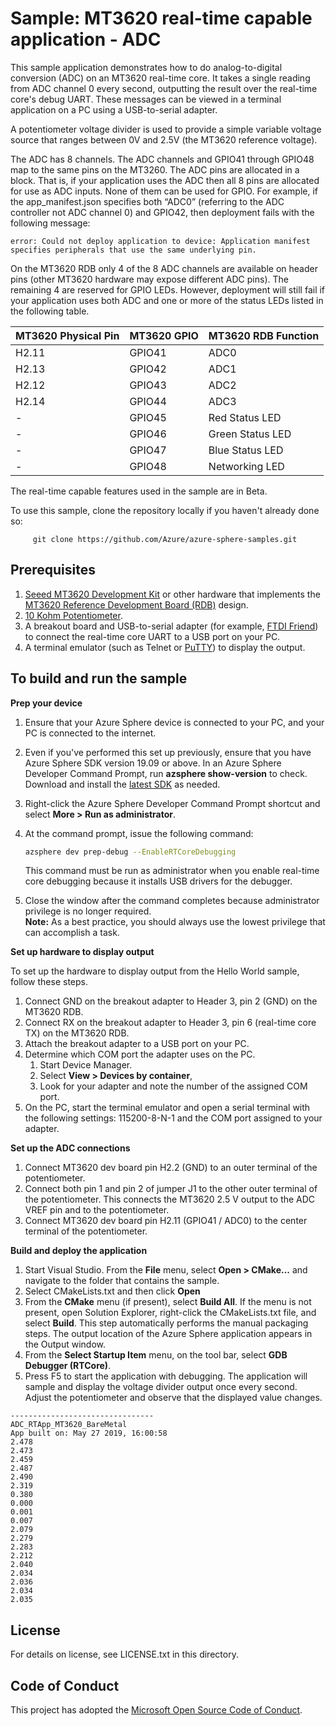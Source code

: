 # Sample: MT3620 real-time capable application - ADC

This sample application demonstrates how to do analog-to-digital conversion (ADC) on an MT3620 real-time core. It takes a single reading from ADC channel 0 every second, outputting the result over the real-time core's debug UART. These messages can be viewed in a terminal application on a PC using a USB-to-serial adapter.

A potentiometer voltage divider is used to provide a simple variable voltage source that ranges between 0V and 2.5V (the MT3620 reference voltage).

The ADC has 8 channels. The ADC channels and GPIO41 through GPIO48 map to the same pins on the MT3260. The ADC pins are allocated in a block. That is, if your application uses the ADC then all 8 pins are allocated for use as ADC inputs. None of them can be used for GPIO. For example, if the app_manifest.json specifies both “ADC0” (referring to the ADC controller not ADC channel 0) and GPIO42, then deployment fails with the following message:
```
error: Could not deploy application to device: Application manifest specifies peripherals that use the same underlying pin.
```
On the MT3620 RDB only 4 of the 8 ADC channels are available on header pins (other MT3620 hardware may expose different ADC pins). The remaining 4 are reserved for GPIO LEDs. However, deployment will still fail if your application uses both ADC and one or more of the status LEDs listed in the following table.

|MT3620 Physical Pin   |MT3620 GPIO  |MT3620 RDB Function  |
|---------|---------|---------|
| H2.11    |  GPIO41 | ADC0 |
| H2.13  |    GPIO42  | ADC1 |
|H2.12  | GPIO43 |ADC2 |
| H2.14 | GPIO44 |ADC3 |
|-  | GPIO45 |Red Status LED |
| - | GPIO46 | Green Status LED|
|-  | GPIO47 |Blue Status LED |
| - | GPIO48 |Networking LED |


The real-time capable features used in the sample are in Beta.

To use this sample, clone the repository locally if you haven't already done so:

```
     git clone https://github.com/Azure/azure-sphere-samples.git
```

## Prerequisites

1. [Seeed MT3620 Development Kit](https://aka.ms/azurespheredevkits) or other hardware that implements the [MT3620 Reference Development Board (RDB)](https://docs.microsoft.com/azure-sphere/hardware/mt3620-reference-board-design) design.
1. [10 Kohm Potentiometer](https://www.digikey.com/product-detail/en/bourns-inc/3386P-1-103TLF/3386P-103TLF-ND/1232547?_ga=2.193850989.1306863045.1559007598-536084904.1559007598).
1. A breakout board and USB-to-serial adapter (for example, [FTDI Friend](https://www.digikey.com/catalog/en/partgroup/ftdi-friend/60311)) to connect the real-time core UART to a USB port on your PC.
1. A terminal emulator (such as Telnet or [PuTTY](https://www.chiark.greenend.org.uk/~sgtatham/putty/)) to display the output.


## To build and run the sample

**Prep your device**

1. Ensure that your Azure Sphere device is connected to your PC, and your PC is connected to the internet.
1. Even if you've performed this set up previously, ensure that you have Azure Sphere SDK version 19.09 or above. In an Azure Sphere Developer Command Prompt, run **azsphere show-version** to check. Download and install the [latest SDK](https://aka.ms/AzureSphereSDKDownload) as needed.
1. Right-click the Azure Sphere Developer Command Prompt shortcut and select **More > Run as administrator**.
1. At the command prompt, issue the following command:

   ```sh
   azsphere dev prep-debug --EnableRTCoreDebugging
   ```

   This command must be run as administrator when you enable real-time core debugging because it installs USB drivers for the debugger.
1. Close the window after the command completes because administrator privilege is no longer required.  
    **Note:** As a best practice, you should always use the lowest privilege that can accomplish a task.

**Set up hardware to display output**

To set up the hardware to display output from the Hello World sample, follow these steps.

1. Connect GND on the breakout adapter to Header 3, pin 2 (GND) on the MT3620 RDB.
1. Connect RX on the breakout adapter to Header 3, pin 6 (real-time core TX) on the MT3620 RDB.
1. Attach the breakout adapter to a USB port on your PC.
1. Determine which COM port the adapter uses on the PC. 
    1. Start Device Manager. 
    1. Select **View > Devices by container**, 
    1. Look for your adapter and note the number of the assigned COM port.
1. On the PC, start the terminal emulator and open a serial terminal with the following settings: 115200-8-N-1 and the COM port assigned to your adapter.

**Set up the ADC connections**

1. Connect MT3620 dev board pin H2.2 (GND) to an outer terminal of the potentiometer.
1. Connect both pin 1 and pin 2 of jumper J1 to the other outer terminal of the potentiometer. This connects the MT3620 2.5 V output to the ADC VREF pin and to the potentiometer.  
1. Connect MT3620 dev board pin H2.11 (GPIO41 / ADC0) to the center terminal of the potentiometer.

**Build and deploy the application**
  
1. Start Visual Studio. From the **File** menu, select **Open > CMake...** and navigate to the folder that contains the sample.
1. Select CMakeLists.txt and then click **Open**
1. From the **CMake** menu (if present), select **Build All**. If the menu is not present, open Solution Explorer, right-click the CMakeLists.txt file, and select **Build**. This step automatically performs the manual packaging steps. The output location of the Azure Sphere application appears in the Output window.
1. From the **Select Startup Item** menu, on the tool bar, select **GDB Debugger (RTCore)**.
1. Press F5 to start the application with debugging. The application will sample and display the voltage divider output once every second. Adjust the potentiometer and observe that the displayed value changes.

```
--------------------------------
ADC_RTApp_MT3620_BareMetal
App built on: May 27 2019, 16:00:58
2.478
2.473
2.459
2.487
2.490
2.319
0.380
0.000
0.001
0.007
2.079
2.279
2.283
2.212
2.040
2.034
2.036
2.034
2.035
```

## License
For details on license, see LICENSE.txt in this directory.

## Code of Conduct
This project has adopted the [Microsoft Open Source Code of Conduct](https://opensource.microsoft.com/codeofconduct/).
